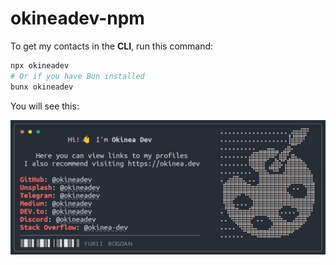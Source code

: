 # okineadev-npm

To get my contacts in the **CLI**, run this command:

```bash
npx okineadev
# Or if you have Bun installed
bunx okineadev
```

You will see this:

![screenshot](https://raw.githubusercontent.com/okineadev/okineadev-npm/refs/heads/main/assets/screenshot.png)

